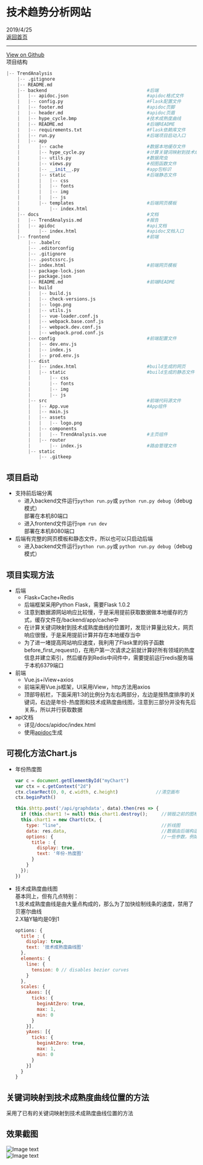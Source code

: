 # 技术趋势分析网站
2019/4/25  
[返回首页](https://desperadoadil.github.io/)

---
[View on Github](https://github.com/DesperadoAdil/TechnicalTrendAnalysis)  
项目结构
```python
|-- TrendAnalysis
    |-- .gitignore
    |-- README.md
    |-- backend                                     #后端
    |   |-- apidoc.json                             #apidoc格式文件
    |   |-- config.py                               #Flask配置文件
    |   |-- footer.md                               #apidoc页脚
    |   |-- header.md                               #apidoc页眉
    |   |-- hype_cycle.bmp                          #技术成熟度曲线
    |   |-- README.md                               #后端README
    |   |-- requirements.txt                        #Flask依赖库文件
    |   |-- run.py                                  #后端项目启动入口
    |   |-- app
    |       |-- cache                               #数据本地缓存文件
    |       |-- hype_cycle.py                       #计算关键词映射到技术成熟度曲线的位置
    |       |-- utils.py                            #数据爬虫
    |       |-- views.py                            #视图函数文件
    |       |-- __init__.py                         #app包标识
    |       |-- static                              #后端静态文件
    |       |   |-- css
    |       |   |-- fonts
    |       |   |-- img
    |       |   |-- js
    |       |-- templates                           #后端网页模板
    |           |-- index.html
    |-- docs                                        #文档
    |   |-- TrendAnalysis.md                        #报告
    |   |-- apidoc                                  #api文档
    |       |-- index.html                          #apidoc文档入口
    |-- frontend                                    #前端
        |-- .babelrc
        |-- .editorconfig
        |-- .gitignore
        |-- .postcssrc.js
        |-- index.html                              #前端网页模板
        |-- package-lock.json
        |-- package.json
        |-- README.md                               #前端README
        |-- build
        |   |-- build.js
        |   |-- check-versions.js
        |   |-- logo.png
        |   |-- utils.js
        |   |-- vue-loader.conf.js
        |   |-- webpack.base.conf.js
        |   |-- webpack.dev.conf.js
        |   |-- webpack.prod.conf.js
        |-- config                                  #前端配置文件
        |   |-- dev.env.js
        |   |-- index.js
        |   |-- prod.env.js
        |-- dist
        |   |-- index.html                          #build生成的网页
        |   |-- static                              #build生成的静态文件
        |       |-- css
        |       |-- fonts
        |       |-- img
        |       |-- js
        |-- src                                     #前端代码源文件
        |   |-- App.vue                             #App组件
        |   |-- main.js
        |   |-- assets
        |   |   |-- logo.png
        |   |-- components
        |   |   |-- TrendAnalysis.vue               #主页组件
        |   |-- router
        |       |-- index.js                        #路由管理文件
        |-- static
            |-- .gitkeep

```

## 项目启动
- 支持前后端分离  
    - 进入backend文件运行`python run.py`或 `python run.py debug`（debug模式）  
        部署在本机80端口
    - 进入frontend文件运行`npm run dev`  
        部署在本机8080端口
- 后端有完整的网页模板和静态文件，所以也可以只启动后端  
    - 进入backend文件运行`python run.py`或 `python run.py debug`（debug模式）  

## 项目实现方法
- 后端  
    - Flask+Cache+Redis  
    - 后端框架采用Python Flask，需要Flask 1.0.2  
    - 注意到数据源网站响应比较慢，于是采用提前获取数据做本地缓存的方式，缓存文件在/backend/app/cache中  
    - 在计算关键词映射到技术成熟度曲线的位置时，发现计算量比较大，网页响应很慢，于是采用提前计算并存在本地缓存当中  
    - 为了进一堵提高网站响应速度，我利用了Flask里的钩子函数before_first_request()，在用户第一次请求之前就计算好所有领域的热度信息并建立索引，然后缓存到Redis中间件中，需要提前运行redis服务端于本机6379端口  
- 前端  
    - Vue.js+iView+axios  
    - 前端采用Vue.js框架，UI采用iView，http方法用axios  
    - 顶部导航栏，下面采用1:3的比例分为左右两部分，左边是按热度排序的关键词，右边是年份-热度图和技术成熟度曲线图，注意到三部分并没有先后关系，所以并行获取数据  
- api文档  
    - 详见/docs/apidoc/index.html  
    - 使用[apidoc](https://github.com/apidoc/apidoc)生成  

## 可视化方法Chart.js
- 年份热度图
    ```js
    var c = document.getElementById("myChart")
    var ctx = c.getContext("2d")
    ctx.clearRect(0, 0, c.width, c.height)              //清空画布
    ctx.beginPath()

    this.$http.post('/api/graphdata', data).then(res => {
      if (this.chart1 != null) this.chart1.destroy();     //销毁之前的图标实例
      this.chart1 = new Chart(ctx, {
        type: "line",                                     //折线图
        data: res.data,                                   //数据由后端构造成指定形式，前端直接载入即可
        options: {                                        //一些参数，例如标题，X轴Y轴大小等
          title : {
            display: true,
            text: '年份-热度图'
          }
        }
      });
    })
    ```

- 技术成熟度曲线图  
    基本同上，但有几点特别：  
    1.技术成熟度曲线是由大量点构成的，那么为了加快绘制线条的速度，禁用了贝塞尔曲线  
    2.X轴Y轴均是0到1  
    ```js
    options: {
      title : {
        display: true,
        text: '技术成熟度曲线图'
      },
      elements: {
        line: {
          tension: 0 // disables bezier curves
        }
      },
      scales: {
        xAxes: [{
          ticks: {
            beginAtZero: true,
            max: 1,
            min: 0
          }
        }],
        yAxes: [{
          ticks: {
            beginAtZero: true,
            max: 1,
            min: 0
          }
        }]
      }
    }
    ```

## 关键词映射到技术成熟度曲线位置的方法
采用了已有的关键词映射到技术成熟度曲线位置的方法  

## 效果截图
![Image text](./大数据.png)  
![Image text](./人工智能.png)  

